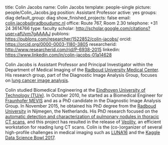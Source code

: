 title: Colin Jacobs
name: Colin Jacobs
template: people-single
picture: people/Colin_Jacobs.jpg
position: Assistant Professor
active: yes
groups: diag
default_group: diag
show_finished_projects: false
email: colin.jacobs@radboudumc.nl
office: Route 767, Room 2.30
telephone: +31 24 3614766
type: faculty
scholar: http://scholar.google.com/citations?user=afUvm7gAAAAJ
publons: https://publons.com/researcher/1522852/colin-jacobs/
orcid: https://orcid.org/0000-0003-1180-3805
researcherid: http://www.researcherid.com/rid/P-6938-2015
linkedin: https://www.linkedin.com/in/colin-jacobs-01a14628

Colin Jacobs is Assistant Professor and Principal Investigator within the Department of Medical Imaging of the [Radboud University Medical Center](https://www.radboudumc.nl). His research group, part of the Diagnostic Image Analysis Group, focuses on [lung cancer image analysis](/research/lung-cancer-image-analysis/).

Colin studied Biomedical Engineering at the [Eindhoven University of Technology (TU/e)](http://www.tue.nl). In October 2010, he started as a Biomedical Engineer for [Fraunhofer MEVIS](http://www.mevis.fraunhofer.de/) and as a PhD candidate in the Diagnostic Image Analysis Group. In November 2015, he obtained his PhD degree from the [Radboud University](https://www.ru.nl/) in Nijmegen, the Netherlands. His PhD research focused on the [automatic detection and characterization of pulmonary nodules in thoracic CT scans](/publications/Jaco15b/), and this project has resulted in the release of [Veolity](http://www.veolity.com), an efficient workstation for reading lung CT scans. Colin is the (co-)organizer of several high-profile challenges in medical imaging such as [LUNA16](https://luna16.grand-challenge.org/) and the [Kaggle Data Science Bowl 2017](https://www.kaggle.com/c/data-science-bowl-2017).
